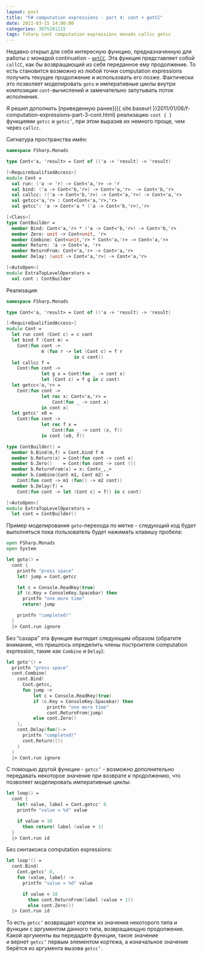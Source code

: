 ```yaml
---
layout: post
title: "F# computation expressions - part 4: cont + getCC"
date: 2011-03-15 14:00:00
categories: 3875201115
tags: fsharp cont computation expressions monads callcc getcc
---
```

Недавно открыл для себя интересную функцию, предназначенную для работы с монадой continuation - [`getCC`](http://web.archiveorange.com/archive/v/nDNOv9Pf55aKSZYSQ1bg). Эта функция представляет собой `callCC`, как бы возвращающий из себя переданное ему продолжение. То есть становится возможно из любой точки computation expressions получить текущее продолжение и использовать его позже. Фактически это позволяет моделировать `goto` и императивные циклы внутри композиции `cont`-вычислений и замечательно запутывать поток исполнения.

Я решил дополнить [приведенную ранее]({{ site.baseurl }}2011/01/06/f-computation-expressions-part-3-cont.html) реализацию `cont { }` функциями `getcc` и `getcc’`, при этом выразив их немного проще, чем через `callcc`.

Сигнатура пространства имён:

```fsharp
namespace FSharp.Monads

type Cont<'a, 'result> = Cont of (('a -> 'result) -> 'result)

[<RequireQualifiedAccess>]
module Cont =
  val run: ('a -> 'r) -> Cont<'a,'r> -> 'r
  val bind: ('a -> Cont<'b,'r>) -> Cont<'a,'r>  -> Cont<'b,'r>
  val callcc: (('a -> Cont<'b,'r>) -> Cont<'a,'r>) -> Cont<'a,'r>
  val getcc<'a,'r> : Cont<Cont<'a,'r>,'r>
  val getcc': 'a -> Cont<'a * ('a -> Cont<'b,'r>),'r>

[<Class>]
type ContBuilder =
  member Bind: Cont<'a,'r> * ('a -> Cont<'b,'r>) -> Cont<'b,'r>
  member Zero: unit -> Cont<unit, 'r>
  member Combine: Cont<unit,'r> * Cont<'a,'r> -> Cont<'a,'r>
  member Return: 'a -> Cont<'a, 'r>
  member ReturnFrom: Cont<'a,'r> -> Cont<'a,'r>
  member Delay: (unit -> Cont<'a,'r>) -> Cont<'a,'r>

[<AutoOpen>]
module ExtraTopLevelOperators =
  val cont : ContBuilder
```

Реализация:

```fsharp
namespace FSharp.Monads

type Cont<'a, 'result> = Cont of (('a -> 'result) -> 'result)

[<RequireQualifiedAccess>]
module Cont =
  let run cont (Cont c) = c cont
  let bind f (Cont m) =
    Cont(fun cont ->
             m (fun r -> let (Cont c) = f r
                         in c cont))
  let callcc f =
    Cont(fun cont ->
             let g x = Cont(fun _ -> cont x)
             let (Cont c) = f g in c cont)
  let getcc<'a,'r> =
    Cont(fun cont ->
             let rec x: Cont<'a,'r> =
                 Cont(fun _ -> cont x)
             in cont x)
  let getcc' x0 =
    Cont(fun cont ->
             let rec f x =
                 Cont(fun _ -> cont (x, f))
             in cont (x0, f))

type ContBuilder() =
  member b.Bind(m,f) = Cont.bind f m
  member b.Return(x) = Cont(fun cont -> cont x)
  member b.Zero()    = Cont(fun cont -> cont ())
  member b.ReturnFrom(x) = x: Cont<_,_>
  member b.Combine(Cont m1, Cont m2) =
    Cont(fun cont -> m1 (fun() -> m2 cont))
  member b.Delay(f) =
    Cont(fun cont -> let (Cont c) = f() in c cont)

[<AutoOpen>]
module ExtraTopLevelOperators =
  let cont = ContBuilder()
```

Пример моделирования `goto`-перехода по метке - следующий код будет выполняться пока пользователь будет нажимать клавишу пробела:

```fsharp
open FSharp.Monads
open System

let goto() =
  cont {
    printfn "press space"
    let! jump = Cont.getcc

    let c = Console.ReadKey(true)
    if (c.Key = ConsoleKey.Spacebar) then
      printfn "one more time"
      return! jump

    printfn "completed!"
  }
  |> Cont.run ignore
```

Без “сахара” эта функция выглядит следующим образом (обратите внимание, что пришлось определить члены построителя computation expression, такие как `Combine` и `Delay`):

```fsharp
let goto'() =
  printfn "press space"
  cont.Combine(
    cont.Bind(
      Cont.getcc,
      fun jump ->
          let c = Console.ReadKey(true)
          if (c.Key = ConsoleKey.Spacebar) then
               printfn "one more time"
               cont.ReturnFrom(jump)
          else cont.Zero()
    ),
    cont.Delay(fun()->
      printfn "completed!"
      cont.Return(())
    )
  )
  |> Cont.run ignore
```

С помощью другой функции - `getcc’` - возможно дополнительно передавать некоторое значение при возврате к продолжению, что позволяет моделировать императивные циклы:

```fsharp
let loop() =
  cont {
    let! value, label = Cont.getcc' 0
    printfn "value = %d" value

    if value < 10
      then return! label (value + 1)
  }
  |> Cont.run id
```

Без синтаксиса computation expressions:

```fsharp
let loop'() =
  cont.Bind(
    Cont.getcc' 0,
    fun (value, label) ->
      printfn "value = %d" value

      if value < 10
        then cont.ReturnFrom(label (value + 1))
        else cont.Zero())
  |> Cont.run id
```

То есть `getcc’` возвращает кортеж из значения некоторого типа и функции с аргументом данного типа, возвращающую продолжение. Какой аргументы вы передадите функции, такое значение и вернет `getcc’` первым элементом кортежа, а изначальное значение берётся из аргумента вызова `getcc’`.